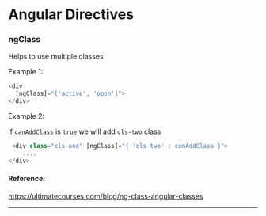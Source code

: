 # Angular Directives

### ngClass

Helps to use multiple classes

Example 1:

```javascript
<div 
  [ngClass]="['active', 'open']">
</div>
```

Example 2:

if `canAddClass` is `true` we will add `cls-two` class

```javascript
 <div class="cls-one" [ngClass]="{ 'cls-two' : canAddClass }">
	....
</div>
```

#### Reference: 

https://ultimatecourses.com/blog/ng-class-angular-classes

---
